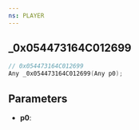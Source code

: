 ```yaml
---
ns: PLAYER
---
```

## _0x054473164C012699

```c
// 0x054473164C012699
Any _0x054473164C012699(Any p0);
```

## Parameters
* **p0**:
